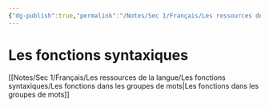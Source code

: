 ```yaml
---
{"dg-publish":true,"permalink":"/Notes/Sec 1/Français/Les ressources de la langue/Les fonctions syntaxiques/"}
---
```


# Les fonctions syntaxiques

[[Notes/Sec 1/Français/Les ressources de la langue/Les fonctions syntaxiques/Les fonctions dans les groupes de mots\|Les fonctions dans les groupes de mots]]
